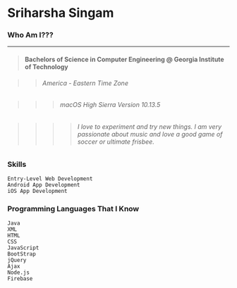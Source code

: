 # Sriharsha Singam

### Who Am I???
---------

> #### Bachelors of Science in Computer Engineering @ Georgia Institute of Technology

>> ###### America - Eastern Time Zone

>>> ###### macOS High Sierra Version 10.13.5

>>>> ###### I love to experiment and try new things. I am very passionate about music and love a good game of soccer or ultimate frisbee. 

### Skills

```
Entry-Level Web Development
Android App Development
iOS App Development
```
### Programming Languages That I Know

```
Java
XML
HTML
CSS
JavaScript
BootStrap
jQuery
Ajax
Node.js
Firebase
```

